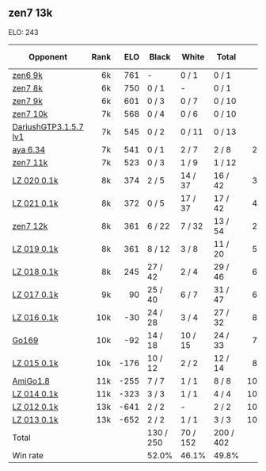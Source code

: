 ## zen7 13k ##

ELO: 243

Opponent | Rank | ELO | Black | White | Total | Win rate
---------|-----:|----:|-------|-------|-------|-------:
[zen6 9k](zen6%209k.md) | 6k | 761 | - | 0 / 1 | 0 / 1 | 0.0%
[zen7 8k](zen7%208k.md) | 6k | 750 | 0 / 1 | - | 0 / 1 | 0.0%
[zen7 9k](zen7%209k.md) | 6k | 601 | 0 / 3 | 0 / 7 | 0 / 10 | 0.0%
[zen7 10k](zen7%2010k.md) | 7k | 568 | 0 / 4 | 0 / 6 | 0 / 10 | 0.0%
[DariushGTP3.1.5.7 lv1](DariushGTP3.1.5.7%20lv1.md) | 7k | 545 | 0 / 2 | 0 / 11 | 0 / 13 | 0.0%
[aya 6.34](aya%206.34.md) | 7k | 541 | 0 / 1 | 2 / 7 | 2 / 8 | 25.0%
[zen7 11k](zen7%2011k.md) | 7k | 523 | 0 / 3 | 1 / 9 | 1 / 12 | 8.3%
[LZ 020 0.1k](LZ%20020%200.1k.md) | 8k | 374 | 2 / 5 | 14 / 37 | 16 / 42 | 38.1%
[LZ 021 0.1k](LZ%20021%200.1k.md) | 8k | 372 | 0 / 5 | 17 / 37 | 17 / 42 | 40.5%
[zen7 12k](zen7%2012k.md) | 8k | 361 | 6 / 22 | 7 / 32 | 13 / 54 | 24.1%
[LZ 019 0.1k](LZ%20019%200.1k.md) | 8k | 361 | 8 / 12 | 3 / 8 | 11 / 20 | 55.0%
[LZ 018 0.1k](LZ%20018%200.1k.md) | 8k | 245 | 27 / 42 | 2 / 4 | 29 / 46 | 63.0%
[LZ 017 0.1k](LZ%20017%200.1k.md) | 9k | 90 | 25 / 40 | 6 / 7 | 31 / 47 | 66.0%
[LZ 016 0.1k](LZ%20016%200.1k.md) | 10k | -30 | 24 / 28 | 3 / 4 | 27 / 32 | 84.4%
[Go169](Go169.md) | 10k | -92 | 14 / 18 | 10 / 15 | 24 / 33 | 72.7%
[LZ 015 0.1k](LZ%20015%200.1k.md) | 10k | -176 | 10 / 12 | 2 / 2 | 12 / 14 | 85.7%
[AmiGo1.8](AmiGo1.8.md) | 11k | -255 | 7 / 7 | 1 / 1 | 8 / 8 | 100.0%
[LZ 014 0.1k](LZ%20014%200.1k.md) | 11k | -323 | 3 / 3 | 1 / 1 | 4 / 4 | 100.0%
[LZ 012 0.1k](LZ%20012%200.1k.md) | 13k | -641 | 2 / 2 | - | 2 / 2 | 100.0%
[LZ 013 0.1k](LZ%20013%200.1k.md) | 13k | -652 | 2 / 2 | 1 / 1 | 3 / 3 | 100.0%
Total | | | 130 / 250 | 70 / 152 | 200 / 402 | 
Win rate| | | 52.0% | 46.1% | 49.8% | 
